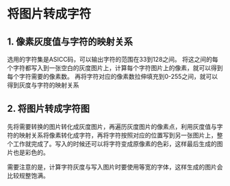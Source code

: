 # 将图片转成字符

## 1. 像素灰度值与字符的映射关系

选用的字符集是ASICC码，可以输出字符的范围在33到128之间。
将这之间的每个字符都写入到一张空白的灰度图片上，计算每个字符图片上的像素，就可以得到每个字符需要的像素数。
再将字符对应的像素数拉伸填充到0-255之间，就可以得到灰度与字符的映射关系

## 2. 将图片转成字符图

先将需要转换的图片转化成灰度图片，再遍历灰度图片的像素点，利用灰度值与字符的映射关系将像素转化成字符，再将字符按照对应的位置写到另一张图片上，整个工作就完成了。写入的时候还可以将字符变成原像素的色彩，这样最后生成的图片也是彩色的。

需要注意的是，计算字符灰度与写入图片时要使用等宽的字体，这样生成的图片会比较规整饱满。
